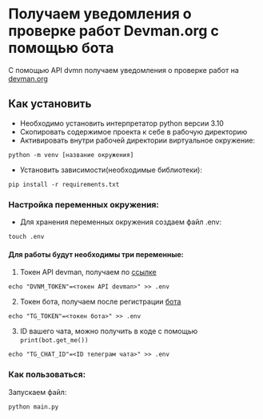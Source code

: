 # Получаем уведомления о проверке работ Devman.org с помощью бота 

С помощью API dvmn получаем уведомления о проверке работ на [devman.org](https://dvmn.org/)

## Как установить

* Необходимо установить интерпретатор python версии 3.10
* Cкопировать содержимое проекта к себе в рабочую директорию
* Активировать внутри рабочей директории виртуальное окружение:

```
python -m venv [название окружения]
```

* Установить зависимости(необходимые библиотеки):

```
pip install -r requirements.txt
```

### Настройка переменных окружения:

* Для хранения переменных окружения создаем файл .env:
```
touch .env
```

#### Для работы будут необходимы три переменные:
1. Токен API devman, получаем по [ссылке](https://dvmn.org/api/docs/)
```
echo "DVNM_TOKEN"=<токен API devman>" >> .env 
```
2. Токен бота, получаем после регистрации [бота](https://habr.com/ru/post/262247/) 
```
echo "TG_TOKEN"=<токен бота>" >> .env 
```
3. ID вашего чата, можно получить в коде с помощью `print(bot.get_me())`
```
echo "TG_CHAT_ID"=<ID телеграм чата>" >> .env 
```

### Как пользоваться:

Запускаем файл:
```
python main.py
```
